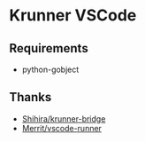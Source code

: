 # Krunner VSCode

## Requirements

- python-gobject

## Thanks

- [Shihira/krunner-bridge](https://github.com/Shihira/krunner-bridge)
- [Merrit/vscode-runner](https://github.com/Merrit/vscode-runner)
